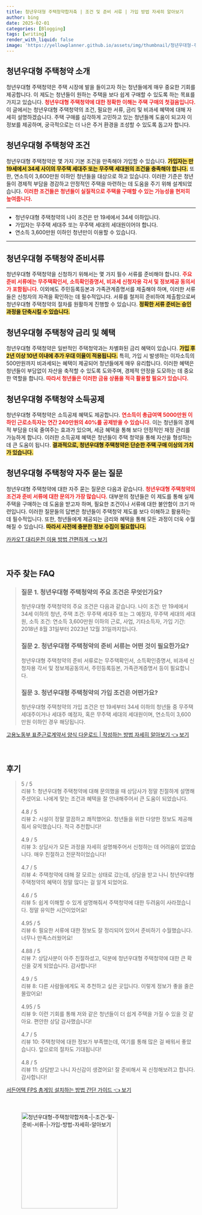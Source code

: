 ```yaml
---
title: 청년우대형 주택청약합저축 | 조건 및 준비 서류 | 가입 방법 자세히 알아보기
author: bing
date: 2025-02-01
categories: [Blogging]
tags: [writing]
render_with_liquid: false
image: 'https://yellowplanner.github.io/assets/img/thumbnail/청년우대형-주택청약합저축-|-조건-및-준비-서류-|-가입-방법-자세히-알아보기.webp'
---
```



<h2 id='청년우대형_주택청약_소개'>청년우대형 주택청약 소개</h2>

<p>청년우대형 주택청약은 주택 시장에 발을 들이고자 하는 청년들에게 매우 중요한 기회를 제공합니다. 이 제도는 청년들이 원하는 주택을 보다 쉽게 구매할 수 있도록 하는 목표를 가지고 있습니다. <b><span style="color: #ee2323;">청년우대형 주택청약에 대한 정확한 이해는 주택 구매의 첫걸음입니다.</span></b> 이 글에서는 청년우대형 주택청약의 조건, 필요한 서류, 금리 및 비과세 혜택에 대해 자세히 설명하겠습니다. 주택 구매를 심각하게 고민하고 있는 청년들께 도움이 되고자 이 정보를 제공하며, 궁극적으로는 더 나은 주거 환경을 조성할 수 있도록 돕고자 합니다.</p>

<h2 id='청년우대형_주택청약_조건'>청년우대형 주택청약 조건</h2>

<p>청년우대형 주택청약은 몇 가지 기본 조건을 만족해야 가입할 수 있습니다. <b><span style="background-color: #ffe066;">가입자는 만 19세에서 34세 사이의 무주택 세대주 또는 무주택 세대원의 조건을 충족해야 합니다.</span></b> 또한, 연소득이 3,600만원 이하인 청년들을 대상으로 하고 있습니다. 이러한 기준은 청년들이 경제적 부담을 경감하고 안정적인 주택을 마련하는 데 도움을 주기 위해 설계되었습니다. <b><span style="color: #ee2323;">이러한 조건들은 청년들이 실질적으로 주택을 구매할 수 있는 가능성을 현저히 높여줍니다.</span></b></p>

<hr />

<ul>
    <li>청년우대형 주택청약의 나이 조건은 만 19세에서 34세 이하입니다.</li>
    <li>가입자는 무주택 세대주 또는 무주택 세대의 세대원이어야 합니다.</li>
    <li>연소득 3,600만원 이하인 청년만이 이용할 수 있습니다.</li>
</ul>

<hr />

<h2 id='청년우대형_주택청약_준비서류'>청년우대형 주택청약 준비서류</h2>

<p>청년우대형 주택청약을 신청하기 위해서는 몇 가지 필수 서류를 준비해야 합니다. <b><span style="color: #ee2323;">주요 준비 서류에는 무주택확인서, 소득확인증명서, 비과세 신청자용 각서 및 정보제공 동의서가 포함됩니다.</span></b> 이외에도 주민등록등본과 가족관계증명서를 제출해야 하며, 이러한 서류들은 신청자의 자격을 확인하는 데 필수적입니다. 서류를 철저히 준비하여 제출함으로써 청년우대형 주택청약의 절차를 원활하게 진행할 수 있습니다. <b><span style="background-color: #ffe066;">정확한 서류 준비는 승인 과정을 단축시킬 수 있습니다.</span></b></p>

<h2 id='청년우대형_주택청약_금리및혜택'>청년우대형 주택청약 금리 및 혜택</h2>

<p>청년우대형 주택청약은 일반적인 주택청약과는 차별화된 금리 혜택이 있습니다. <b><span style="background-color: #ffe066;">가입 후 2년 이상 10년 이내에 추가 우대 이율이 적용됩니다.</span></b> 특히, 가입 시 발생하는 이자소득의 500만원까지 비과세되는 혜택이 제공되어 청년들에게 매우 유리합니다. 이러한 혜택은 청년들이 부담없이 자산을 축적할 수 있도록 도와주며, 경제적 안정을 도모하는 데 중요한 역할을 합니다. <b><span style="color: #ee2323;">따라서 청년들은 이러한 금융 상품을 적극 활용할 필요가 있습니다.</span></b></p>

<h2 id='청년우대형_주택청약_소득공제'>청년우대형 주택청약 소득공제</h2>

<p>청년우대형 주택청약은 소득공제 혜택도 제공합니다. <b><span style="color: #ee2323;">연소득이 총급여액 5000만원 이하인 근로소득자는 연간 240만원의 40%를 공제받을 수 있습니다.</span></b> 이는 청년들의 경제적 부담을 더욱 줄여주는 효과가 있으며, 세금 혜택을 통해 보다 안정적인 재정 관리를 가능하게 합니다. 이러한 소득공제 혜택은 청년들이 주택 청약을 통해 자산을 형성하는 데 큰 도움이 됩니다. <b><span style="background-color: #ffe066;">결과적으로, 청년우대형 주택청약은 단순한 주택 구매 이상의 가치가 있습니다.</span></b></p>

<h2 id='청년우대형_주택청약_자주묻는질문'>청년우대형 주택청약 자주 묻는 질문</h2>

<p>청년우대형 주택청약에 대한 자주 묻는 질문은 다음과 같습니다. <b><span style="color: #ee2323;"> 청년우대형 주택청약의 조건과 준비 서류에 대한 문의가 가장 많습니다.</span></b> 대부분의 청년들은 이 제도를 통해 실제 주택을 구매하는 데 도움을 받고자 하며, 필요한 조건이나 서류에 대한 불안함이 크기 마련입니다. 이러한 질문들의 답변은 청년들이 주택청약 제도를 보다 이해하고 활용하는 데 필수적입니다. 또한, 청년들에게 제공되는 금리와 혜택을 통해 모든 과정이 더욱 수월해질 수 있습니다. <b><span style="background-color: #ffe066;">따라서 사전에 충분한 정보 수집이 필요합니다.</span></b></p>


<p><a class="click-button" title="카카오T 대리운전 이용 방법 간편하게" href="https://yellowplanner.github.io/posts/%EC%B9%B4%EC%B9%B4%EC%98%A4T-%EB%8C%80%EB%A6%AC%EC%9A%B4%EC%A0%84-%EC%9D%B4%EC%9A%A9-%EB%B0%A9%EB%B2%95-%EA%B0%84%ED%8E%B8%ED%95%98%EA%B2%8C/" rel="dofollow">카카오T 대리운전 이용 방법 간편하게 👈 보기</a></p><br>
<h2 id='자주_찾는_FAQ'>자주 찾는 FAQ</h2>
<div itemscope="" itemtype="https://schema.org/FAQPage">
<blockquote>
<div itemscope="" itemprop="mainEntity" itemtype="https://schema.org/Question">
<h3 itemprop="name">질문 1. 청년우대형 주택청약의 주요 조건은 무엇인가요?</h3>
<div itemscope="" itemprop="acceptedAnswer" itemtype="https://schema.org/Answer">
<span itemprop="text">
<p>청년우대형 주택청약의 주요 조건은 다음과 같습니다. 나이 조건: 만 19세에서 34세 이하의 청년, 주택 조건: 무주택 세대주 또는 그 예정자, 무주택 세대의 세대원, 소득 조건: 연소득 3,600만원 이하의 근로, 사업, 기타소득자, 가입 기간: 2018년 8월 31일부터 2023년 12월 31일까지입니다.</p>
</span>
</div>
</div>
<div itemscope="" itemprop="mainEntity" itemtype="https://schema.org/Question">
<h3 itemprop="name">질문 2. 청년우대형 주택청약의 준비 서류는 어떤 것이 필요한가요?</h3>
<div itemscope="" itemprop="acceptedAnswer" itemtype="https://schema.org/Answer">
<span itemprop="text">
<p>청년우대형 주택청약의 준비 서류로는 무주택확인서, 소득확인증명서, 비과세 신청자용 각서 및 정보제공동의서, 주민등록등본, 가족관계증명서 등이 필요합니다.</p>
</span>
</div>
</div>
<div itemscope="" itemprop="mainEntity" itemtype="https://schema.org/Question">
<h3 itemprop="name">질문 3. 청년우대형 주택청약의 가입 조건은 어떤가요?</h3>
<div itemscope="" itemprop="acceptedAnswer" itemtype="https://schema.org/Answer">
<span itemprop="text">
<p>청년우대형 주택청약의 가입 조건은 만 19세부터 34세 이하의 청년들 중 무주택 세대주이거나 세대주 예정자, 혹은 무주택 세대의 세대원이며, 연소득이 3,600만원 이하인 경우 해당됩니다.</p>
</span>
</div>
</div>
</blockquote>
</div>
<p><a class="click-button" title="고용노동부 표준근로계약서 양식 다운로드 | 작성하는 방법 자세히 알아보기" href="https://yellowplanner.github.io/posts/%EA%B3%A0%EC%9A%A9%EB%85%B8%EB%8F%99%EB%B6%80-%ED%91%9C%EC%A4%80%EA%B7%BC%EB%A1%9C%EA%B3%84%EC%95%BD%EC%84%9C-%EC%96%91%EC%8B%9D-%EB%8B%A4%EC%9A%B4%EB%A1%9C%EB%93%9C-%EC%9E%91%EC%84%B1%ED%95%98%EB%8A%94-%EB%B0%A9%EB%B2%95-%EC%9E%90%EC%84%B8%ED%9E%88-%EC%95%8C%EC%95%84%EB%B3%B4%EA%B8%B0/" rel="dofollow">고용노동부 표준근로계약서 양식 다운로드 | 작성하는 방법 자세히 알아보기 👈 보기</a></p><br>
<h2 id='후기'>후기</h2>
<div itemscope itemtype="https://schema.org/Product">
  <blockquote>
  <div itemprop="review" itemscope itemtype="https://schema.org/Review">
      <div itemprop="reviewRating" itemscope itemtype="https://schema.org/Rating"> <span itemprop="ratingValue">5</span> / <span itemprop="bestRating">5</span> </div>
      <span itemprop="reviewBody">리뷰 1: 청년우대형 주택청약에 대해 문의했을 때 상담사가 정말 친절하게 설명해주셨어요. 나에게 맞는 조건과 혜택을 잘 안내해주어서 큰 도움이 되었습니다.</span>
  </div>
  <br>
  <div itemprop="review" itemscope itemtype="https://schema.org/Review">
      <div itemprop="reviewRating" itemscope itemtype="https://schema.org/Rating"> <span itemprop="ratingValue">4.8</span> / <span itemprop="bestRating">5</span> </div>
      <span itemprop="reviewBody">리뷰 2: 시설이 정말 깔끔하고 쾌적했어요. 청년들을 위한 다양한 정보도 제공해줘서 유익했습니다. 적극 추천합니다!</span>
  </div>
  <br>
  <div itemprop="review" itemscope itemtype="https://schema.org/Review">
      <div itemprop="reviewRating" itemscope itemtype="https://schema.org/Rating"> <span itemprop="ratingValue">4.9</span> / <span itemprop="bestRating">5</span> </div>
      <span itemprop="reviewBody">리뷰 3: 상담사가 모든 과정을 자세히 설명해주어서 신청하는 데 어려움이 없었습니다. 매우 친절하고 전문적이었습니다!</span>
  </div>
  <br>
  <div itemprop="review" itemscope itemtype="https://schema.org/Review">
      <div itemprop="reviewRating" itemscope itemtype="https://schema.org/Rating"> <span itemprop="ratingValue">4.7</span> / <span itemprop="bestRating">5</span> </div>
      <span itemprop="reviewBody">리뷰 4: 주택청약에 대해 잘 모르는 상태로 갔는데, 상담을 받고 나니 청년우대형 주택청약의 혜택이 정말 많다는 걸 알게 되었어요.</span>
  </div>
  <br>
  <div itemprop="review" itemscope itemtype="https://schema.org/Review">
      <div itemprop="reviewRating" itemscope itemtype="https://schema.org/Rating"> <span itemprop="ratingValue">4.6</span> / <span itemprop="bestRating">5</span> </div>
      <span itemprop="reviewBody">리뷰 5: 쉽게 이해할 수 있게 설명해줘서 주택청약에 대한 두려움이 사라졌습니다. 정말 유익한 시간이었어요!</span>
  </div>
  <br>
  <div itemprop="review" itemscope itemtype="https://schema.org/Review">
      <div itemprop="reviewRating" itemscope itemtype="https://schema.org/Rating"> <span itemprop="ratingValue">4.95</span> / <span itemprop="bestRating">5</span> </div>
      <span itemprop="reviewBody">리뷰 6: 필요한 서류에 대한 정보도 잘 정리되어 있어서 준비하기 수월했습니다. 너무나 만족스러웠어요!</span>
  </div>
  <br>
  <div itemprop="review" itemscope itemtype="https://schema.org/Review">
      <div itemprop="reviewRating" itemscope itemtype="https://schema.org/Rating"> <span itemprop="ratingValue">4.88</span> / <span itemprop="bestRating">5</span> </div>
      <span itemprop="reviewBody">리뷰 7: 상담사분이 아주 친절하셨고, 덕분에 청년우대형 주택청약에 대한 큰 확신을 갖게 되었습니다. 감사합니다!</span>
  </div>
  <br>
  <div itemprop="review" itemscope itemtype="https://schema.org/Review">
      <div itemprop="reviewRating" itemscope itemtype="https://schema.org/Rating"> <span itemprop="ratingValue">4.9</span> / <span itemprop="bestRating">5</span> </div>
      <span itemprop="reviewBody">리뷰 8: 다른 사람들에게도 꼭 추천하고 싶은 곳입니다. 이렇게 정보가 좋을 줄은 몰랐어요!</span>
  </div>
  <br>
  <div itemprop="review" itemscope itemtype="https://schema.org/Review">
      <div itemprop="reviewRating" itemscope itemtype="https://schema.org/Rating"> <span itemprop="ratingValue">4.95</span> / <span itemprop="bestRating">5</span> </div>
      <span itemprop="reviewBody">리뷰 9: 이런 기회를 통해 저와 같은 청년들이 더 쉽게 주택을 가질 수 있을 것 같아요. 편안한 상담 감사했습니다!</span>
  </div>
  <br>
  <div itemprop="review" itemscope itemtype="https://schema.org/Review">
      <div itemprop="reviewRating" itemscope itemtype="https://schema.org/Rating"> <span itemprop="ratingValue">4.7</span> / <span itemprop="bestRating">5</span> </div>
      <span itemprop="reviewBody">리뷰 10: 주택청약에 대한 정보가 부족했는데, 여기를 통해 많은 걸 배워서 좋았습니다. 앞으로의 절차도 기대됩니다!</span>
  </div>
  <br>
  <div itemprop="review" itemscope itemtype="https://schema.org/Review">
      <div itemprop="reviewRating" itemscope itemtype="https://schema.org/Rating"> <span itemprop="ratingValue">4.8</span> / <span itemprop="bestRating">5</span> </div>
      <span itemprop="reviewBody">리뷰 11: 상담받고 나니 자신감이 생겼어요! 잘 준비해서 꼭 신청해보려고 합니다. 감사합니다!</span>
  </div>
  </blockquote>
</div>
<p><a class="click-button" title="서든어택 FPS 총게임 설치하는 방법 간단 가이드" href="https://yellowplanner.github.io/posts/%EC%84%9C%EB%93%A0%EC%96%B4%ED%83%9D-FPS-%EC%B4%9D%EA%B2%8C%EC%9E%84-%EC%84%A4%EC%B9%98%ED%95%98%EB%8A%94-%EB%B0%A9%EB%B2%95-%EA%B0%84%EB%8B%A8-%EA%B0%80%EC%9D%B4%EB%93%9C/" rel="dofollow">서든어택 FPS 총게임 설치하는 방법 간단 가이드 👈 보기</a></p><br>
<figure class="image"><img src="https://yellowplanner.github.io/assets/img/thumbnail/청년우대형-주택청약합저축-|-조건-및-준비-서류-|-가입-방법-자세히-알아보기.webp" alt="청년우대형-주택청약합저축-|-조건-및-준비-서류-|-가입-방법-자세히-알아보기" width="256" height="256"></figure>
